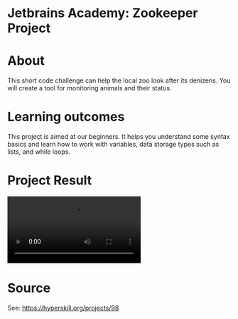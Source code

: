 # Jetbrains Academy: Zookeeper Project

# About
This short code challenge can help the local zoo look after its denizens. You will create a tool for monitoring animals and their status.

# Learning outcomes
This project is aimed at our beginners. It helps you understand some syntax basics and learn how to work with variables, data storage types such as lists, and while loops.

# Project Result

![alt text](https://stepik.org/media/attachments/lesson/308747/demonstration.mp4)

# Source
See: https://hyperskill.org/projects/98
